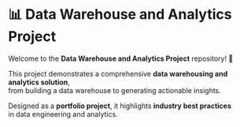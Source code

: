 # 📊 Data Warehouse and Analytics Project

Welcome to the **Data Warehouse and Analytics Project** repository! 🚀  

This project demonstrates a comprehensive **data warehousing and analytics solution**,  
from building a data warehouse to generating actionable insights.  

Designed as a **portfolio project**, it highlights **industry best practices**  
in data engineering and analytics.
